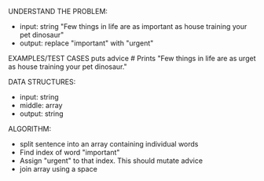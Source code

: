 UNDERSTAND THE PROBLEM:
- input: string "Few things in life are as important as house training your pet dinosaur"
- output: replace "important" with "urgent"

EXAMPLES/TEST CASES
puts advice # Prints "Few things in life are as urget as house training your pet dinosaur."

DATA STRUCTURES:
- input: string
- middle: array
- output: string

ALGORITHM:
- split sentence into an array containing individual words
- Find index of word "important"
- Assign "urgent" to that index. This should mutate advice
- join array using a space

